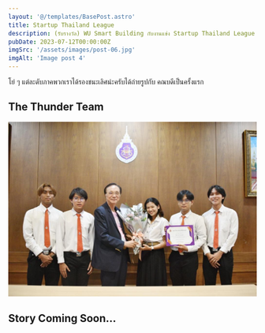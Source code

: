```yaml
---
layout: '@/templates/BasePost.astro'
title: Startup Thailand League
description: (รับรางวัล) WU Smart Building กับงานแข่ง Startup Thailand League กับการแข่งพิชชิ่งในระดับภาค
pubDate: 2023-07-12T00:00:00Z
imgSrc: '/assets/images/post-06.jpg'
imgAlt: 'Image post 4'
---
```


โย่ ๆ แต่ละดับภาคพวกเราได้รองชนะเลิศน่ะครับได้ถ่ายรูปกับ คณบดีเป็นครั้งแรก 

## The Thunder Team 

![ข้อความอธิบายรูป](/src/images/post-02.jpg 'ข้อความอธิบายรูป')


## Story Coming Soon...
